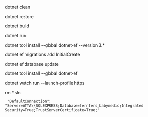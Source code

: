 dotnet clean

dotnet restore

dotnet build

dotnet run

dotnet tool install --global dotnet-ef --version 3.\*

dotnet ef migrations add InitialCreate

dotnet ef database update

dotnet tool install --global dotnet-ef

dotnet watch run --launch-profile https

rm *.sln

     "DefaultConnection": "Server=ATTA\\SQLEXPRESS;Database=fernfers_babymedic;Integrated Security=True;TrustServerCertificate=True;"
